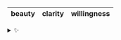 | beauty | clarity | willingness |
| :----: | :-----: | :---------: |

<details>
  <summary>✨</summary>
  These words are chosen at random each day. New words will appear here tomorrow morning.
</details>